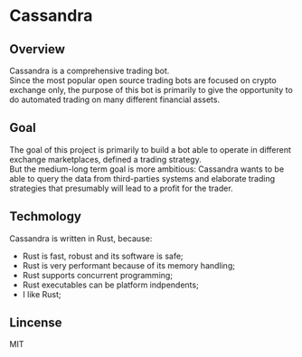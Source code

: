 # Cassandra

## Overview

Cassandra is a comprehensive trading bot. <br />
Since the most popular open source trading bots are focused on crypto exchange only, the purpose of this bot is primarily to give the opportunity to do automated trading on many different financial assets. <br />

## Goal 
The goal of this project is primarily to build a bot able to operate in different exchange marketplaces, defined a trading strategy. <br />
But the medium-long term goal is more ambitious: Cassandra wants to be able to query the data from third-parties systems and elaborate trading strategies that presumably will lead to a profit for the trader.

## Techmology
Cassandra is written in Rust, because: 
* Rust is fast, robust and its software is safe;
* Rust is very performant because of its memory handling;
* Rust supports concurrent programming;
* Rust executables can be platform indpendents;
* I like Rust;

## Lincense

MIT
